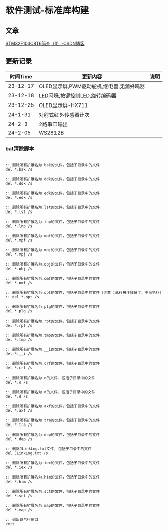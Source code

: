 # 软件测试-标准库构建

## 文章

[STM32F103C8T6简介（1）-CSDN博客](https://blog.csdn.net/Yu19865187485/article/details/135954195?csdn_share_tail={"type"%3A"blog"%2C"rType"%3A"article"%2C"rId"%3A"135954195"%2C"source"%3A"Yu19865187485"})







## 更新记录

| 时间Time | 更新内容                                 | 说明 |
| -------- | ---------------------------------------- | ---- |
| 23-12-17 | OLED显示屏,PWM驱动舵机,继电器,无源蜂鸣器 |      |
| 23-12-18 | LED闪烁,按键控制LED,旋转编码器           |      |
| 23-12-25 | OLED显示屏-HX711                         |      |
| 24-1-31  | 对射式红外传感器计次                     |      |
| 24-2-3   | 2路串口输出                              |      |
| 24-2-05  | WS2812B                                  |      |













### bat清除脚本

```shell

:: 删除所有扩展名为.bak的文件，包括子目录中的文件
del *.bak /s

:: 删除所有扩展名为.ddk的文件，包括子目录中的文件
del *.ddk /s

:: 删除所有扩展名为.edk的文件，包括子目录中的文件
del *.edk /s

:: 删除所有扩展名为.lst的文件，包括子目录中的文件
del *.lst /s

:: 删除所有扩展名为.lnp的文件，包括子目录中的文件
del *.lnp /s

:: 删除所有扩展名为.mpf的文件，包括子目录中的文件
del *.mpf /s

:: 删除所有扩展名为.mpj的文件，包括子目录中的文件
del *.mpj /s

:: 删除所有扩展名为.obj的文件，包括子目录中的文件
del *.obj /s

:: 删除所有扩展名为.omf的文件，包括子目录中的文件
del *.omf /s

:: 删除所有扩展名为.opt的文件，包括子目录中的文件（注意：此行被注释掉了，不会执行）
:: del *.opt /s

:: 删除所有扩展名为.plg的文件，包括子目录中的文件
del *.plg /s

:: 删除所有扩展名为.rpt的文件，包括子目录中的文件
del *.rpt /s

:: 删除所有扩展名为.tmp的文件，包括子目录中的文件
del *.tmp /s

:: 删除所有扩展名为.__i的文件，包括子目录中的文件
del *.__i /s

:: 删除所有扩展名为.crf的文件，包括子目录中的文件
del *.crf /s

:: 删除所有扩展名为.o的文件，包括子目录中的文件
del *.o /s

:: 删除所有扩展名为.d的文件，包括子目录中的文件
del *.d /s

:: 删除所有扩展名为.axf的文件，包括子目录中的文件
del *.axf /s

:: 删除所有扩展名为.tra的文件，包括子目录中的文件
del *.tra /s

:: 删除所有扩展名为.dep的文件，包括子目录中的文件
del *.dep /s

:: 删除JLinkLog.txt文件，包括子目录中的文件
del JLinkLog.txt /s

:: 删除所有扩展名为.iex的文件，包括子目录中的文件
del *.iex /s

:: 删除所有扩展名为.htm的文件，包括子目录中的文件
del *.htm /s

:: 删除所有扩展名为.sct的文件，包括子目录中的文件
del *.sct /s

:: 删除所有扩展名为.map的文件，包括子目录中的文件
del *.map /s

:: 退出命令行窗口
exit


```









